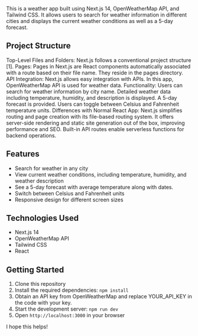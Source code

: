 This is a weather app built using Next.js 14, OpenWeatherMap API, and Tailwind CSS. It allows users to search for weather information in different cities and displays the current weather conditions as well as a 5-day forecast.

## Project Structure
Top-Level Files and Folders: Next.js follows a conventional project structure [1].
Pages: Pages in Next.js are React components automatically associated with a route based on their file name. They reside in the pages directory.
API Integration: Next.js allows easy integration with APIs. In this app, OpenWeatherMap API is used for weather data.
Functionality:
Users can search for weather information by city name.
Detailed weather data including temperature, humidity, and description is displayed.
A 5-day forecast is provided.
Users can toggle between Celsius and Fahrenheit temperature units.
Differences with Normal React App:
Next.js simplifies routing and page creation with its file-based routing system.
It offers server-side rendering and static site generation out of the box, improving performance and SEO.
Built-in API routes enable serverless functions for backend operations.

## Features

* Search for weather in any city
* View current weather conditions, including temperature, humidity, and weather description
* See a 5-day forecast with average temperature along with dates.
* Switch between Celsius and Fahrenheit units
* Responsive design for different screen sizes

## Technologies Used

* Next.js 14
* OpenWeatherMap API
* Tailwind CSS
* React

## Getting Started

1. Clone this repository
2. Install the required dependencies: `npm install`
3. Obtain an API key from OpenWeatherMap and replace YOUR_API_KEY in the code with your key.
4. Start the development server: `npm run dev`
5. Open `http://localhost:3000` in your browser



I hope this helps!
